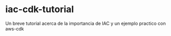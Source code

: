 # iac-cdk-tutorial
Un breve tutorial acerca de la importancia de IAC y un ejemplo practico con aws-cdk
